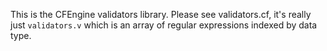 This is the CFEngine validators library.  Please see validators.cf, it's really just `validators.v` which is an array of regular expressions indexed by data type.

